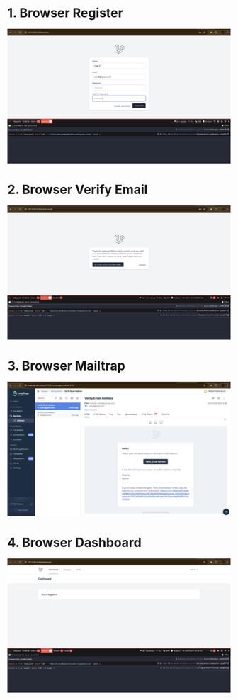 # 1. Browser Register
![Browser Register](screenshot/tugas10/BrowserRegister.png)

# 2. Browser Verify Email
![Verify Email](screenshot/tugas10/VerifyEmail.png)

# 3. Browser Mailtrap
![Browser Mailtrap](screenshot/tugas10/Mailtrap.png)

# 4. Browser Dashboard
![Browser Dashboard](screenshot/tugas10/Dashboard.png)